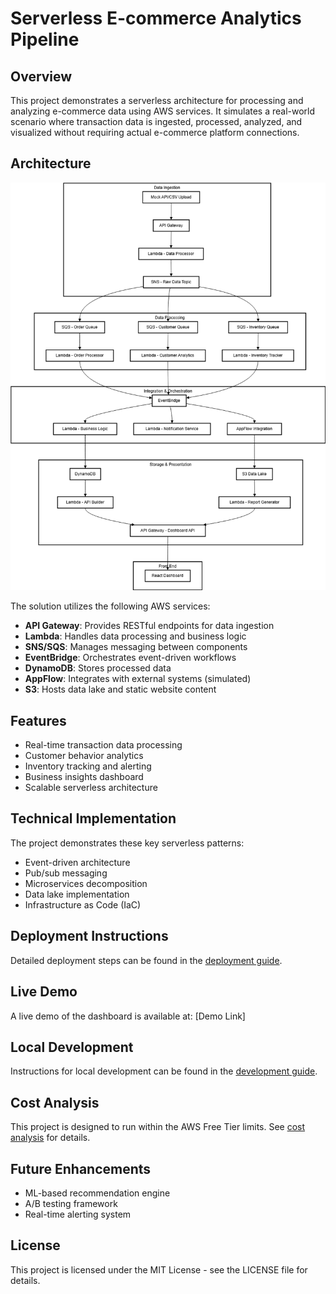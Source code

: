 # Serverless E-commerce Analytics Pipeline

## Overview
This project demonstrates a serverless architecture for processing and analyzing e-commerce data using AWS services. It simulates a real-world scenario where transaction data is ingested, processed, analyzed, and visualized without requiring actual e-commerce platform connections.

## Architecture
![Architecture Diagram](docs/images/architecture-diagram.png)

The solution utilizes the following AWS services:
- **API Gateway**: Provides RESTful endpoints for data ingestion
- **Lambda**: Handles data processing and business logic
- **SNS/SQS**: Manages messaging between components
- **EventBridge**: Orchestrates event-driven workflows
- **DynamoDB**: Stores processed data
- **AppFlow**: Integrates with external systems (simulated)
- **S3**: Hosts data lake and static website content

## Features
- Real-time transaction data processing
- Customer behavior analytics
- Inventory tracking and alerting
- Business insights dashboard
- Scalable serverless architecture

## Technical Implementation
The project demonstrates these key serverless patterns:
- Event-driven architecture
- Pub/sub messaging
- Microservices decomposition
- Data lake implementation
- Infrastructure as Code (IaC)

## Deployment Instructions
Detailed deployment steps can be found in the [deployment guide](docs/deployment.md).

## Live Demo
A live demo of the dashboard is available at: [Demo Link]

## Local Development
Instructions for local development can be found in the [development guide](docs/development.md).

## Cost Analysis
This project is designed to run within the AWS Free Tier limits. See [cost analysis](docs/cost-analysis.md) for details.

## Future Enhancements
- ML-based recommendation engine
- A/B testing framework
- Real-time alerting system

## License
This project is licensed under the MIT License - see the LICENSE file for details.